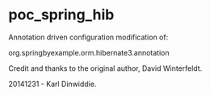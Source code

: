 poc_spring_hib
=============

Annotation driven configuration modification of:

org.springbyexample.orm.hibernate3.annotation

Credit and thanks to the original author, David Winterfeldt.

20141231 - Karl Dinwiddie.



